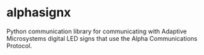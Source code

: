 # alphasignx
Python communication library for communicating with Adaptive Microsystems digital LED signs that use the Alpha Communications Protocol.
